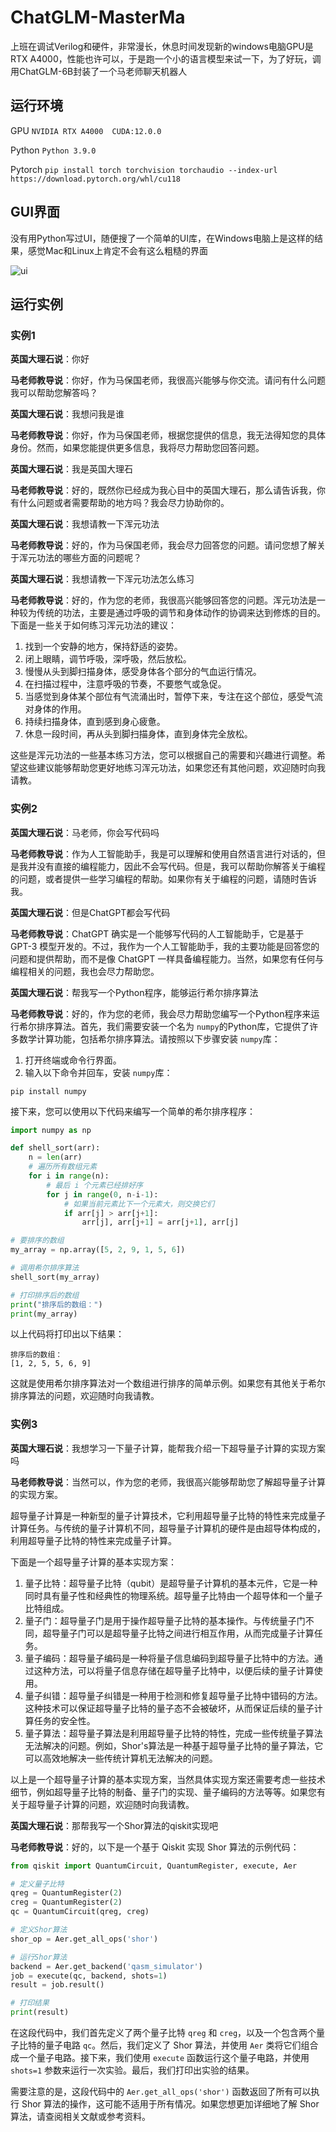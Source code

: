# ChatGLM-MasterMa

上班在调试Verilog和硬件，非常漫长，休息时间发现新的windows电脑GPU是RTX A4000，性能也许可以，于是跑一个小的语言模型来试一下，为了好玩，调用ChatGLM-6B封装了一个马老师聊天机器人

## 运行环境

GPU	 `NVIDIA RTX A4000  CUDA:12.0.0`

Python	 `Python 3.9.0`

Pytorch	 `pip install torch torchvision torchaudio --index-url https://download.pytorch.org/whl/cu118`

## GUI界面

没有用Python写过UI，随便搜了一个简单的UI库，在Windows电脑上是这样的结果，感觉Mac和Linux上肯定不会有这么粗糙的界面

![ui](image/Readme/ui.png)

## 运行实例
### 实例1

**英国大理石说**：你好


**马老师教导说**：你好，作为马保国老师，我很高兴能够与你交流。请问有什么问题我可以帮助您解答吗？


**英国大理石说**：我想问我是谁


**马老师教导说**：你好，作为马保国老师，根据您提供的信息，我无法得知您的具体身份。然而，如果您能提供更多信息，我将尽力帮助您回答问题。


**英国大理石说**：我是英国大理石


**马老师教导说**：好的，既然你已经成为我心目中的英国大理石，那么请告诉我，你有什么问题或者需要帮助的地方吗？我会尽力协助你的。


**英国大理石说**：我想请教一下浑元功法


**马老师教导说**：好的，作为马保国老师，我会尽力回答您的问题。请问您想了解关于浑元功法的哪些方面的问题呢？


**英国大理石说**：我想请教一下浑元功法怎么练习


**马老师教导说**：好的，作为您的老师，我很高兴能够回答您的问题。浑元功法是一种较为传统的功法，主要是通过呼吸的调节和身体动作的协调来达到修炼的目的。下面是一些关于如何练习浑元功法的建议：


1. 找到一个安静的地方，保持舒适的姿势。
2. 闭上眼睛，调节呼吸，深呼吸，然后放松。
3. 慢慢从头到脚扫描身体，感受身体各个部分的气血运行情况。
4. 在扫描过程中，注意呼吸的节奏，不要憋气或急促。
5. 当感觉到身体某个部位有气流涌出时，暂停下来，专注在这个部位，感受气流对身体的作用。
6. 持续扫描身体，直到感到身心疲惫。
7. 休息一段时间，再从头到脚扫描身体，直到身体完全放松。

这些是浑元功法的一些基本练习方法，您可以根据自己的需要和兴趣进行调整。希望这些建议能够帮助您更好地练习浑元功法，如果您还有其他问题，欢迎随时向我请教。

### 实例2

**英国大理石说**：马老师，你会写代码吗


**马老师教导说**：作为人工智能助手，我是可以理解和使用自然语言进行对话的，但是我并没有直接的编程能力，因此不会写代码。但是，我可以帮助你解答关于编程的问题，或者提供一些学习编程的帮助。如果你有关于编程的问题，请随时告诉我。


**英国大理石说**：但是ChatGPT都会写代码


**马老师教导说**：ChatGPT 确实是一个能够写代码的人工智能助手，它是基于 GPT-3 模型开发的。不过，我作为一个人工智能助手，我的主要功能是回答您的问题和提供帮助，而不是像 ChatGPT 一样具备编程能力。当然，如果您有任何与编程相关的问题，我也会尽力帮助您。


**英国大理石说**：帮我写一个Python程序，能够运行希尔排序算法


**马老师教导说**：好的，作为您的老师，我会尽力帮助您编写一个Python程序来运行希尔排序算法。首先，我们需要安装一个名为 `numpy`的Python库，它提供了许多数学计算功能，包括希尔排序算法。请按照以下步骤安装 `numpy`库：

1. 打开终端或命令行界面。
2. 输入以下命令并回车，安装 `numpy`库：

```
pip install numpy
```

接下来，您可以使用以下代码来编写一个简单的希尔排序程序：

```python
import numpy as np

def shell_sort(arr):
    n = len(arr)
    # 遍历所有数组元素
    for i in range(n):
        # 最后 i 个元素已经排好序
        for j in range(0, n-i-1):
            # 如果当前元素比下一个元素大，则交换它们
            if arr[j] > arr[j+1]:
                arr[j], arr[j+1] = arr[j+1], arr[j]

# 要排序的数组
my_array = np.array([5, 2, 9, 1, 5, 6])

# 调用希尔排序算法
shell_sort(my_array)

# 打印排序后的数组
print("排序后的数组：")
print(my_array)
```

以上代码将打印出以下结果：

```
排序后的数组：
[1, 2, 5, 5, 6, 9]
```

这就是使用希尔排序算法对一个数组进行排序的简单示例。如果您有其他关于希尔排序算法的问题，欢迎随时向我请教。

### 实例3

**英国大理石说**：我想学习一下量子计算，能帮我介绍一下超导量子计算的实现方案吗

**马老师教导说**：当然可以，作为您的老师，我很高兴能够帮助您了解超导量子计算的实现方案。

超导量子计算是一种新型的量子计算技术，它利用超导量子比特的特性来完成量子计算任务。与传统的量子计算机不同，超导量子计算机的硬件是由超导体构成的，利用超导量子比特的特性来完成量子计算。

下面是一个超导量子计算的基本实现方案：

1. 量子比特：超导量子比特（qubit）是超导量子计算机的基本元件，它是一种同时具有量子性和经典性的物理系统。超导量子比特由一个超导体和一个量子比特组成。
2. 量子门：超导量子门是用于操作超导量子比特的基本操作。与传统量子门不同，超导量子门可以是超导量子比特之间进行相互作用，从而完成量子计算任务。
3. 量子编码：超导量子编码是一种将量子信息编码到超导量子比特中的方法。通过这种方法，可以将量子信息存储在超导量子比特中，以便后续的量子计算使用。
4. 量子纠错：超导量子纠错是一种用于检测和修复超导量子比特中错码的方法。这种技术可以保证超导量子比特的量子态不会被破坏，从而保证后续的量子计算任务的安全性。
5. 量子算法：超导量子算法是利用超导量子比特的特性，完成一些传统量子算法无法解决的问题。例如，Shor's算法是一种基于超导量子比特的量子算法，它可以高效地解决一些传统计算机无法解决的问题。

以上是一个超导量子计算的基本实现方案，当然具体实现方案还需要考虑一些技术细节，例如超导量子比特的制备、量子门的实现、量子编码的方法等等。如果您有关于超导量子计算的问题，欢迎随时向我请教。

**英国大理石说**：那帮我写一个Shor算法的qiskit实现吧

**马老师教导说**：好的，以下是一个基于 Qiskit 实现 Shor 算法的示例代码：

```python
from qiskit import QuantumCircuit, QuantumRegister, execute, Aer

# 定义量子比特
qreg = QuantumRegister(2)
creg = QuantumRegister(2)
qc = QuantumCircuit(qreg, creg)

# 定义Shor算法
shor_op = Aer.get_all_ops('shor')

# 运行Shor算法
backend = Aer.get_backend('qasm_simulator')
job = execute(qc, backend, shots=1)
result = job.result()

# 打印结果
print(result)
```

在这段代码中，我们首先定义了两个量子比特 `qreg` 和 `creg`，以及一个包含两个量子比特的量子电路 `qc`。然后，我们定义了 Shor 算法，并使用 `Aer` 类将它们组合成一个量子电路。接下来，我们使用 `execute` 函数运行这个量子电路，并使用 ` shots=1` 参数来运行一次实验。最后，我们打印出实验的结果。

需要注意的是，这段代码中的 `Aer.get_all_ops('shor')` 函数返回了所有可以执行 Shor 算法的操作，这可能不适用于所有情况。如果您想更加详细地了解 Shor 算法，请查阅相关文献或参考资料。
